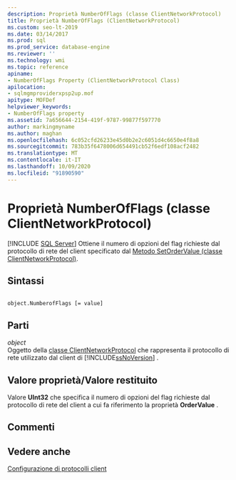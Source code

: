 ```yaml
---
description: Proprietà NumberOfFlags (classe ClientNetworkProtocol)
title: Proprietà NumberOfFlags (ClientNetworkProtocol)
ms.custom: seo-lt-2019
ms.date: 03/14/2017
ms.prod: sql
ms.prod_service: database-engine
ms.reviewer: ''
ms.technology: wmi
ms.topic: reference
apiname:
- NumberOfFlags Property (ClientNetworkProtocol Class)
apilocation:
- sqlmgmproviderxpsp2up.mof
apitype: MOFDef
helpviewer_keywords:
- NumberOfFlags property
ms.assetid: 7a656644-2154-419f-9787-99877f597770
author: markingmyname
ms.author: maghan
ms.openlocfilehash: 6c052cfd26233e45d0b2e2c6051d4c6650e4f8a8
ms.sourcegitcommit: 783b35f6478006d654491cb52f6edf108acf2482
ms.translationtype: MT
ms.contentlocale: it-IT
ms.lasthandoff: 10/09/2020
ms.locfileid: "91890590"
---
```

# <a name="numberofflags-property-clientnetworkprotocol-class"></a>Proprietà NumberOfFlags (classe ClientNetworkProtocol)
[!INCLUDE [SQL Server](../../../includes/applies-to-version/sqlserver.md)]
  Ottiene il numero di opzioni del flag richieste dal protocollo di rete del client specificato dal [Metodo SetOrderValue (classe ClientNetworkProtocol)](../../../relational-databases/wmi-provider-configuration-classes/clientnetworkprotocol-class/setordervalue-method-clientnetworkprotocol-class.md).  
  
## <a name="syntax"></a>Sintassi  
  
```  
  
object.NumberofFlags [= value]  
```  
  
## <a name="parts"></a>Parti  
 *object*  
 Oggetto della [classe ClientNetworkProtocol](../../../relational-databases/wmi-provider-configuration-classes/clientnetworkprotocol-class/clientnetworkprotocol-class.md) che rappresenta il protocollo di rete utilizzato dal client di [!INCLUDE[ssNoVersion](../../../includes/ssnoversion-md.md)] .  
  
## <a name="property-valuereturn-value"></a>Valore proprietà/Valore restituito  
 Valore **UInt32** che specifica il numero di opzioni del flag richieste dal protocollo di rete del client a cui fa riferimento la proprietà **OrderValue** .  
  
## <a name="remarks"></a>Commenti  
  
## <a name="see-also"></a>Vedere anche  
 [Configurazione di protocolli client](../../../database-engine/configure-windows/configure-client-protocols.md)  
  
